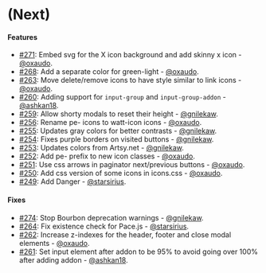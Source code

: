 (Next)
==================

#### Features

* [#271](https://github.com/artsy/watt/pull/271): Embed svg for the X icon background and add skinny x icon - [@oxaudo](https://github.com/oxaudo).
* [#268](https://github.com/artsy/watt/pull/268): Add a separate color for green-light - [@oxaudo](https://github.com/oxaudo).
* [#263](https://github.com/artsy/watt/pull/263): Move delete/remove icons to have style similar to link icons - [@oxaudo](https://github.com/oxaudo).
* [#260](https://github.com/artsy/watt/pull/260): Adding support for `input-group` and `input-group-addon` - [@ashkan18](https://github.com/ashkan18).
* [#259](https://github.com/artsy/watt/pull/259): Allow shorty modals to reset their height - [@gnilekaw](https://github.com/gnilekaw).
* [#256](https://github.com/artsy/watt/pull/256): Rename pe- icons to watt-icon icons - [@oxaudo](https://github.com/oxaudo).
* [#255](https://github.com/artsy/watt/pull/255): Updates gray colors for better contrasts - [@gnilekaw](https://github.com/gnilekaw).
* [#254](https://github.com/artsy/watt/pull/254): Fixes purple borders on visited buttons - [@gnilekaw](https://github.com/gnilekaw).
* [#253](https://github.com/artsy/watt/pull/253): Updates colors from Artsy.net - [@gnilekaw](https://github.com/gnilekaw).
* [#252](https://github.com/artsy/watt/pull/252): Add pe- prefix to new icon classes - [@oxaudo](https://github.com/oxaudo).
* [#251](https://github.com/artsy/watt/pull/251): Use css arrows in paginator next/previous buttons - [@oxaudo](https://github.com/oxaudo).
* [#250](https://github.com/artsy/watt/pull/250): Add css version of some icons in icons.css - [@oxaudo](https://github.com/oxaudo).
* [#249](https://github.com/artsy/watt/pull/249): Add Danger - [@starsirius](https://github.com/starsirius).


#### Fixes

* [#274](https://github.com/artsy/watt/pull/274): Stop Bourbon deprecation warnings - [@gnilekaw](https://github.com/gnilekaw).
* [#264](https://github.com/artsy/watt/pull/264): Fix existence check for Pace.js - [@starsirius](https://github.com/starsirius).
* [#262](https://github.com/artsy/watt/pull/262): Increase z-indexes for the header, footer and close modal elements - [@oxaudo](https://github.com/oxaudo).
* [#261](https://github.com/artsy/watt/pull/261): Set input element after addon to be 95% to avoid going over 100% after adding addon - [@ashkan18](https://github.com/ashkan18).
